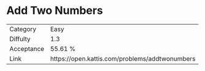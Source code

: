 # Add Two Numbers

<table>
    <tr>
        <td>Category</td>
        <td>Easy</td>
    </tr>
    <tr>
        <td>Diffulty</td>
        <td>1.3</td>
    </tr>
    <tr>
        <td>Acceptance</td>
        <td>55.61 %</td>
    </tr>
    <tr>
        <td>Link</td>
        <td>https://open.kattis.com/problems/addtwonumbers</td>
    </tr>
</table>